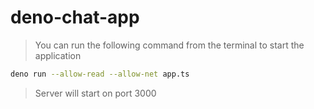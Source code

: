 # deno-chat-app

> You can run the following command from the terminal to start the application

```bash
deno run --allow-read --allow-net app.ts
```

> Server will start on port 3000
